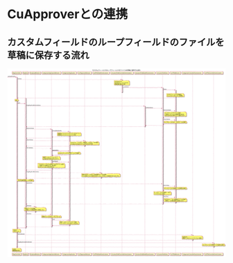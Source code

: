 # CuApproverとの連携

## カスタムフィールドのループフィールドのファイルを草稿に保存する流れ

![ドメインモデル図：コンテンツフォルダ](./svg/save_loop_of_draft.svg)
